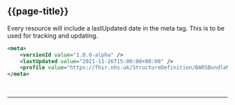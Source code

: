 ## {{page-title}}

Every resource will include a lastUpdated date in the meta tag. This is to be used for tracking and updating.

```xml
<meta>
    <versionId value="1.0.0-alpha" />
    <lastUpdated value="2021-11-26T15:00:00+00:00" />
    <profile value="https://fhir.nhs.uk/StructureDefinition/BARSBundleMessage" />
</meta>
```

<br>
<hr>